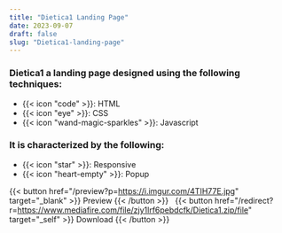 ```yaml
---
title: "Dietica1 Landing Page"
date: 2023-09-07
draft: false
slug: "Dietica1-landing-page"
---
```

### __Dietica1__ a __landing page__ designed using the following techniques:
- {{< icon "code" >}}: HTML
- {{< icon "eye" >}}: CSS
- {{< icon "wand-magic-sparkles" >}}: Javascript  

### It is characterized by the following:
- {{< icon "star" >}}: Responsive
- {{< icon "heart-empty" >}}:  Popup

<!--adsense-->

{{< button href="/preview?p=https://i.imgur.com/4TIH77E.jpg" target="_blank" >}}
Preview
{{< /button >}} &nbsp; {{< button href="/redirect?r=https://www.mediafire.com/file/zjy1lrf6pebdcfk/Dietica1.zip/file" target="_self" >}}
Download
{{< /button >}}